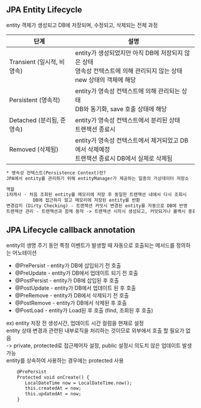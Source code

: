 ## JPA Entity Lifecycle
entity 객체가 생성되고 DB에 저장되며, 수정되고, 삭제되는 전체 과정

|단계|설명|
|------|---|
|Transient (일시적, 비영속) |entity가 생성되었지만 아직 DB에 저장되지 않은 상태 <br/> 영속성 컨텍스트에 의해 관리되지 않는 상태 <br/> new 상태의 객체에 해당|
|Persistent (영속적) |entity가 영속성 컨텍스트에 의해 관리되는 상태 <br/> DB와 동기화, save 호출 상태에 해당 |
|Detached (분리됨, 준영속) |entity가 영속성 컨텍스트에서 분리된 상태  <br/> 트랜잭션 종료시 |
|Removed (삭제됨) |entity가 영속성 컨텍스트에서 제거되었고 DB에서 삭제예정 <br/> 트랜잭션 종료시 DB에서 실제로 삭제됨 |
```xml
* 영속성 컨텍스트(Persistence Context)란?
JPA에서 entity를 관리하기 위해 entityManager가 제공하는 일종의 가상데이터 저장소

역할
1차캐시 - 처음 조회된 entity를 메모리에 저장 후 동일한 트랜잭션 내에서 다시 조회시
          DB에 접근하지 않고 메모리에 저장된 entity를 반환 
변경감지 (Dirty Checking) - 트랜잭션 커밋시 변경된 entity를 자동으로 DB에 반영
트랜잭션 관리 - 트랜잭션과 함께 동작 -> 트랜잭션 시작시 생성되고, 커밋되거나 롤백시 종료됨
```

## JPA Lifecycle callback annotation
entity의 생명 주기 동안 특정 이벤트가 발생할 때 자동으로 호출되는 메서드를 정의하는 어노테이션 <br/>

- @PrePersist - entity가 DB에 삽입되기 전 호출
- @PreUpdate - entity가 DB에서 업데이트 되기 전 호출
- @PostPersist - entity가 DB에 삽입된 후 호출
- @PostUpdate - entity가 DB에서 업데이트 된 후 호출 
- @PreRemove - entity가 DB에서 삭제되기 전 호출 
- @PostRemove - entity가 DB에서 삭제된 후 호출
- @PostLoad - entity가 Load된 후 호출 (find, 조회된 후 호출)

ex) entity 저장 전 생성시간, 업데이트 시간 컬럼을 현재로 설정 <br/>
entity 상태 변경과 관련된 내부로직을 처리하는 것이므로 외부에서 호출 할 필요가 없음 <br/>
-> private, protected로 접근제어자 설정, public 설정시 의도치 않은 업데이트 발생 가능 <br/>
entity를 상속하여 사용하는 경우에는 protected 사용

```xml
    @PrePersist
    Protected void onCreate() {
       LocalDateTime now = LocalDateTime.now();
       this.createdAt = now;
       this.updatedAt = now;
    }
```





